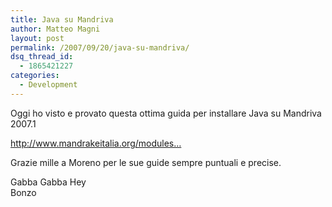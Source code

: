 ```yaml
---
title: Java su Mandriva
author: Matteo Magni
layout: post
permalink: /2007/09/20/java-su-mandriva/
dsq_thread_id:
  - 1865421227
categories:
  - Development
---
```

<p>Oggi ho visto e provato questa ottima guida per installare Java su Mandriva 2007.1<br />
<a href="http://www.mandrakeitalia.org/modules/wfsection/article.php?page=1&#038;articleid=228"></p>
<p>http://www.mandrakeitalia.org/modules&#8230;</a></p>
<p>Grazie mille a Moreno per le sue guide sempre puntuali e precise.</p>
<p>Gabba Gabba Hey<br />
Bonzo</p>
